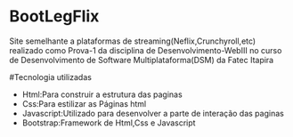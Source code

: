 # BootLegFlix
Site semelhante a plataformas de streaming(Neflix,Crunchyroll,etc) realizado como Prova-1 da disciplina de Desenvolvimento-WebIII no curso de Desenvolvimento de Software Multiplataforma(DSM) da Fatec Itapira

#Tecnologia utilizadas

*   Html:Para construir a estrutura das paginas
*   Css:Para estilizar as Páginas html
*   Javascript:Utilizado para desenvolver a parte de interação das paginas
*   Bootstrap:Framework de Html,Css e Javascript
